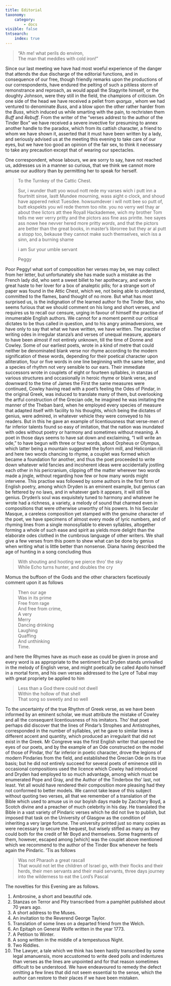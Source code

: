 ```yaml
---
title: Editorial
taxonomy:
    category:
        - docs
visible: false
tntsearch:
    index: true
---
```


> “Ah me! what perils do environ,  
The man that meddles with cold iron!”

Since our last meeting we have had most woeful experience of the danger that attends the due discharge of the editorial functions, and in consequence of our free, though friendly remarks upon the productions of our correspondents, have endured the pelting of such a pitiless storm of remonstrance and reproach, as would appall the Stagyrite himself, or the doughty Johnson, were they still in the field, the champions of criticism. On one side of the head we have received a pellet from  φιαημα , whom we had ventured to denominate *Buss*, and a blow upon the other rather harder from the *Buss*, which induced us while smarting with the pain, to rechristen them *Buff* and *Rebuff*. From the writer of the “verses addrest to the author of the Tinder Box” we have received a severe invective for presuming to annex another handle to the paradox, which from its cattish character, a friend to whom we have shown it, asserted that it must have been written by a lady, and seriously advised us at the meeting this evening to take care of our eyes, but we have too good an opinion of the fair sex, to think it necessary to take any precaution except that of wearing our spectacles.

One correspondent, whose labours, we are sorry to say, have not reached us, addresses us in a manner so curious, that we think we cannot more amuse our auditory than by permitting her to speak for herself.

> To the Turnkey of the Cattic Chest.
> 
> Sur, i wunder thatt yoo woud nott rede my varses wich i putt inn a fourtnitt sinse, lastt Mundee mourning, wass aight o clock, and shoud have appered nekst Tuesdee. howsumdever i will nott bee so putt of, butt ekspekts you wil rede themm too nite. you no verry wel thay ar about thee lictors att thee Royall Hackademee, wich my brother Tom tells me wer verry pritty and the pictors ass fine ass printte. hee sayes ass nowe hee nevver hered more pritty *words*, and that the pictors are better than the great books, in master’s librorree
> but they ar al putt a stopp too, bekause they cannot make such themselves, wich iss a sinn, and a burning shame
> 
> i am Sur your umble servant
> 
> Peggy

Poor Peggy! what sort of composition her verses may be, we may collect from her letter, but unfortunately she has made such a mistake as the French lady did, who sent a sweet billet to her apothecary, and wrote in great haste to her lover for a box of analeptic pills; for a strange sort of paper was found in the Attic Chest, which we, not being able to understand, committed to the flames, band thought of no more. But what has most surprised us, is the indignation of the learned author fo the Tinder Box, who seems furious that we should comment on his long and short verses, and requires us to recall our censure, urging in favour of himself the practise of innumerable English authors. We cannot for a moment permit our critical dictates to be thus called in question, and to his angry animadversions, we have only to say that what we have written, we have written. The practise of writing odes in irregular stanza’s and verses of unequal measure, appears to have been almost if not entirely unknown, till the time of Donne and Cowley. Some of our earliest poets, wrote in a kind of metre that could neither be denominated blank verse nor rhyme according to the modern signification of these words, depending for their poetical character upon alliteration, four or five words in one line beginning with the same letter, and a species of rhythm not very sensible to our ears. Their immediate successors  wrote in couplets of eight or fourteen syllables, in stanzas of various structures and occasionally in heroic rhyme or blank verse, and downward to the time of James the First the same measures were continued, Cowley having read with a poet’s feeling the Odes of Pindar, in the original Greek, was induced to translate many of them, but overlooking the artful construction of the Grecian ode, he imagined he was imitating the manner of the Theban bard, when he employed every species of measure that adapted itself with facility to his thoughts, which being the dictates of genius, were admired, in whatever vehicle they were conveyed to his readers. But in this he gave an example of licentiousness that verse-men of far inferior talents found so easy of imitation, that the nation was inundated with odes without poetry or harmony and sometimes without meaning. A poet in those days seems to have sat down and exclaiming, “I will write an ode,” to have begun with three or four words, about Orpheus or Olympus, which latter being a mountain suggested the byforn mill, and Heliconian rill and here two words chancing to rhyme, a couplet was formed which became a foundation for another, and thus the poet proceeded to write down whatever wild fancies and incoherent ideas were accidentally jostling each other in his pericranium, clipping off the matter wherever two words made a jingle, without regarding how few or how many words might intervene. This practise was followed by some authors in the first form of English poetry, among which Dryden is an eminent example, but genius can be fettered by no laws, and in whatever garb it appears, it will still be genius. Dryden’s soul was exquisitely tuned to harmony and whatever he wrote had a richness, a variety, a melody of sound that charmed even in compositions that were otherwise unworthy of his powers. In his Secular Masque, a careless composition yet stamped with the genuine character of the poet, we have specimens of almost every mode of lyric numbers, and of rhyming lines from a single monosyllable to eleven syllables, altogether forming a whole of such ease and spirit as yields more delight than the elaborate odes clothed in the cumbrous language of other writers. We shall give a few verses from this poem to shew what can be done by genius when writing what is little better than nonsense. Diana having described the age of hunting in a song concluding thus

> With shouting and hooting we pierce thro’ the sky  
> While Echo turns hunter, and doubles the cry

Momus the buffoon of the Gods and the other characters facetiously comment upon it as follows

> Then our age  
Was in its prime  
Free from rage  
And free from crime,  
A very  
Merry  
Dancing drinking  
Laughing  
Quaffing  
And unthinking  
Time.

and here the Rhymes have as much ease as could be given in prose and every word is as appropriate to the sentiment but Dryden stands unrivalled in the melody of English verse, and might poetically be called Apollo himself in a mortal form, and his own verses addressed to the Lyre of Tubal may with great propriety be applied to him  

> Less than a God there could not dwell  
Within the hollow of that shell  
That song so sweetly and so well  

To the uncertainty of the true Rhythm of Greek verse, as we have been informed by an eminent scholar, we must attribute the mistake of Cowley and all the consequent licentiousness of his imitators. Tho’ that poet perhaps did discover that the lines of Pindar’s Strophes and Antistrophes, corresponded in the number of syllables, yet he gave to similar lines a different accent and quantity, which produced an irregularit that did not exist in the Greek. Mr Congreve was the first English writer that opened the eyes of our poets, and by the example of an Ode constructed on the model of those of Pindar, tho’ far inferior in poetic character, drove the legions of modern Pindaries from the field, and established the Grecian Ode on its true basis; but he did not entirely succeed for several poets of eminence still in occasional compositions used the licence which Cowley had introduced and Dryden had employed to so much advantage, among which must be enumerated Pope and Gray, and the Author of the Tinderbox tho’ last, not least. Yet all would have rendered their composition more pleasing had they not conformed to better models. We cannot take leave of this subject without quoting two verses, all that we remember of a translation of the Bible which used to amuse us in our boyish days made by Zacchary Boyd, a Scotch divine and a preacher of much celebrity in his day. He translated the Bible in a vast variety of Pindaric verses which he did not live to publish, but imposed that task on the University of Glasgow as the condition of inheriting a very large fortune. The university printed just so many copies as were necessary to secure the bequest, but wisely stifled as many as they could both for the credit of Mr Boyd and themselves. Some fragments of them, however, escaped among [which] was the couplet above mentioned which we recommend to the author of the Tinder Box whenever he feels again the Pindaric. ’Tis as follows

> Was not Pharaoh a great rascall  
> That would not let the children of Israel go, with their flocks and their herds, their men servants and their maid servants, three days journey into the wilderness to eat the Lord’s Pascal
> 	

The novelties for this Evening are as follows.

1. Ambrosine, a short and beautiful ode.
2. Stanzas on Terror and Pity transcribed from a pamphlet published about 70 years ago.
3. A short address to the Muses.
4. An invitation to the Reverend George Taylor.
5. Translation of some lines on a departed friend from the Welch.
6. An Epitaph on General Wolfe written in the year 1773.
7. A Petition to Winter.
8. A song written in the middle of a tempestuous Night.
9. Two Riddles.
10. The Lawyer, a tale which we think has been hastily transcribed by some legal amanuensis, more accustomed to write deed polls and indentures than verses as the lines are unpointed and for that reason sometimes difficult to be understood. We have endeavoured to remedy the defect omitting a few lines that did not seem essential to the sense, which the author can restore to their places if we have been mistaken.
